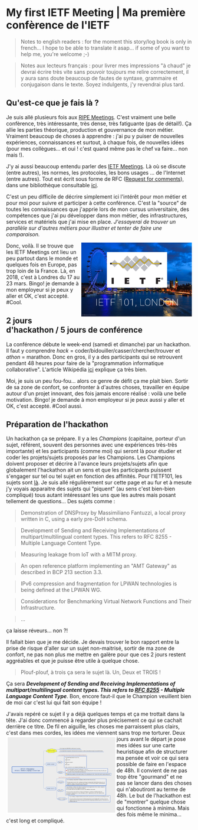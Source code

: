 # My first IETF Meeting | Ma première confèrence de l'IETF

> Notes to english readers : for the moment this story/log book is only in french... I hope to be able to translate it asap... if some of you want to help me, you're welcome ;-)

> Notes aux lecteurs français : pour livrer mes impressions "à chaud" je devrai écrire très vite sans pouvoir toujours me relire correctement, il y aura sans doute beaucoup de fautes de syntaxe, grammaire et conjugaison dans le texte. Soyez indulgents, j'y revendrai plus tard.


## Qu'est-ce que je fais là ?
Je suis allé plusieurs fois aux [RIPE Meetings](https://www.ripe.net/participate/meetings). C'est vraiment une belle confèrence, très intéressante, très dense, très fatiguante (pas de détail!). Ça allie les parties théorique, production et gouvernance de mon métier. Vraiment beaucoup de choses à apprendre : j'ai pu y puiser de nouvelles expériences, connaissances et surtout, à chaque fois, de nouvelles idées (pour mes collègues... et oui ! c'est quand même pas le chef va faire... non mais !).

J'y ai aussi beaucoup entendu parler des [IETF Meetings](https://www.ietf.org/how/meetings/upcoming/). Là où se discute (entre autres), les normes, les protocoles, les bons usages ... de l'Internet (entre autres). Tout est écrit sous forme de RFC ([Request for comments](https://fr.wikipedia.org/wiki/Request_for_comments)), dans une bibliothèque consultable [ici](https://www.rfc-editor.org/).

C'est un peu difficile de décrire simplement ici l'intérêt pour mon métier et pour moi pour suivre et participer à cette conférence. C'est la "source" de toutes les connaissances que j'apprie lors de mon cursus universitaire, des compétences que j'ai pu développer dans mon métier, des infrastructures, services et matériels que j'ai mise en place. *J'essayerai de trouver un parallèle sur d'autres métiers pour illustrer et tenter de faire une comparaison.*

<img src="ietf2018london.png" style="float: right; width: 300px;"/>
Donc, voilà. Il se trouve que les IETF Meetings ont lieu un peu partout dans le monde et quelques fois en Europe, pas trop loin de la France. Là, en 2018, c'est à Londres du 17 au 23 mars. Bingo! je demande à mon employeur si je peux y aller et OK, c'est accepté. #Cool.


## 2 jours d'hackathon / 5 jours de conférence
La conférence débute le week-end (samedi et dimanche) par un hackathon. Il faut y comprendre *hack* = coder/bidouiller/casser/chercher/trouver et *athon* = marathon. Donc en gros, il y a des participants qui se retrouvent pendant 48 heures pour faire de la "programmation informatique collaborative". L'article Wikipédia [ici](https://fr.wikipedia.org/wiki/Hackathon) explique ça très bien.

Moi, je suis un peu fou-fou... alors ce genre de défit ça me plait bien. Sortir de sa zone de confort, se confronter à d'autres choses, travailler en équipe autour d'un projet innovant, des fois jamais encore réalisé : voilà une belle motivation. Bingo! je demande à mon employeur si je peux aussi y aller et OK, c'est accepté. #Cool aussi.


## Préparation de l'hackathon
Un hackathon ça se prépare. Il y a les *Champions* (capitaine, porteur d'un sujet, référent, souvent des personnes avec une expériences très-très importante) et les participants (comme moi) qui seront là pour étudier et coder les projets/sujets proposés par les Champions. Les Champions doivent proposer et décrire à l'avance leurs projets/sujets afin que globalement l'hackathon ait un sens et que les participants puissent s'engager sur tel ou tel sujet en fonction des affinités. Pour l'IETF101, les sujets sont [là](https://trac.ietf.org/trac/ietf/meeting/wiki/101hackathon). Je suis allé régulièrement sur cette page et au fur et à mesute j'y voyais apparaitre des sujets qui "piquent" (au sens c'est bien-bien compliqué) tous autant intéressant les uns que les autres mais posant tellement de questions... Des sujets comme :

> Demonstration of DNSProxy by Massimiliano Fantuzzi, a local proxy written in C, using a early pre-DoH schema.

> Development of Sending and Receiving Implementations of multipart/multilingual content types. This refers to RFC 8255 - Multiple Language Content Type.

> Measuring leakage from IoT with a MITM proxy.

> An open reference platform implementing an "AMT Gateway" as described in BCP 213 section 3.3.

> IPv6 compression and fragmentation for LPWAN technologies is being defined at the LPWAN WG.

> Considerations for Benchmarking Virtual Network Functions and Their Infrastructure.

> ...

ça laisse réveurs... non ?!

Il fallait bien que je me décide. Je devais trouver le bon rapport entre la prise de risque d'aller sur un sujet non-maitrisé, sortir de ma zone de confort, ne pas non plus me mettre en galère pour que ces 2 jours restent aggréables et que je puisse être utile à quelque chose. 

> Plouf-plouf, à trois ça sera le sujet là. Un, Deux et TROIS !

Ça sera ***Development of Sending and Receiving Implementations of multipart/multilingual content types. This refers to [RFC 8255](https://trac.tools.ietf.org/html/rfc8255) - Multiple Language Content Type***. Bon, encore faut-il que le Champion veuillent bien de moi car c'est lui qui fait son équipe !

J'avais repéré ce sujet il y a déjà quelques temps et ça me trottait dans la tête. J'ai donc commencé à regarder plus précisement ce qui se cachait derrière ce titre. De fil en aiguille, les choses me parraissent plus clairs, c'est dans mes cordes, les idées me viennent sans trop me torturer. <img src="IETF101-101hackathon-RFC8255-Multiple-Language-Content-Type.png" style="float: left; width: 300px;"/> Deux jours avant le départ je pose mes idées sur une carte heuristique afin de structurer ma pensée et voir ce qui sera possible de faire en l'espace de 48h. Il convient de ne pas trop être "gourmand" et ne pas se lancer dans des choses qui n'aboutiront au terme de 48h. Le but de l'hackathon est de "montrer" quelque chose qui fonctionne à minima. Mais des fois même le minima... c'est long et compliqué.